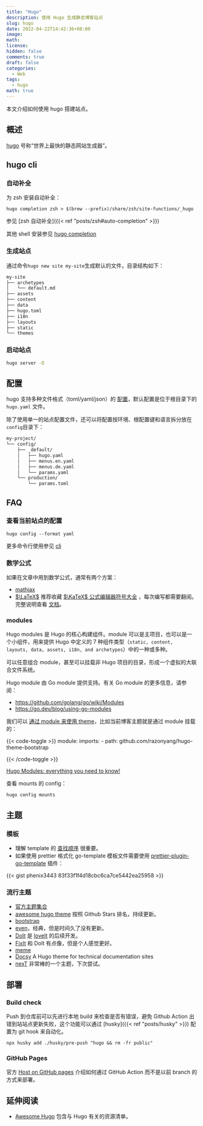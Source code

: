 ```yaml
---
title: "Hugo"
description: 使用 Hugo 生成静态博客站点
slug: hugo
date: 2022-04-22T14:42:36+08:00
image:
math:
license:
hidden: false
comments: true
draft: false
categories:
  - Web
tags:
  - hugo
math: true
---
```


本文介绍如何使用 hugo 搭建站点。

<!--more-->

## 概述

[hugo](https://gohugo.io/) 号称“世界上最快的静态网站生成器”。

## hugo cli

### 自动补全

为 zsh 安装自动补全：

```shell
hugo completion zsh > $(brew --prefix)/share/zsh/site-functions/_hugo
```

参见 [zsh 自动补全]({{< ref "posts/zsh#auto-completion" >}})

其他 shell 安装参见 [hugo completion](https://gohugo.io/commands/hugo_completion/)

### 生成站点

通过命令`hugo new site my-site`生成默认的文件，目录结构如下：

```bash
my-site
├── archetypes
│   └── default.md
├── assets
├── content
├── data
├── hugo.toml
├── i18n
├── layouts
├── static
└── themes
```

### 启动站点

```bash
hugo server -D
```

## 配置

hugo 支持多种文件格式（toml/yaml/json）的 [配置](https://gohugo.io/getting-started/configuration/)，默认配置是位于根目录下的 `hugo.yaml` 文件。

除了使用单一的站点配置文件，还可以将配置按环境、根配置键和语言拆分放在`config`目录下：

```bash
my-project/
└── config/
    ├── _default/
    │   ├── hugo.yaml
    │   ├── menus.en.yaml
    │   ├── menus.de.yaml
    │   └── params.yaml
    └── production/
        └── params.toml
```

## FAQ

### 查看当前站点的配置

```shell
hugo config --format yaml
```

更多命令行使用参见 [cli](https://gohugo.io/commands/)

### 数学公式

如果在文章中用到数学公式，通常有两个方案：

- [mathjax](https://www.gohugo.org/doc/tutorials/mathjax/)
- [$\LaTeX$](https://333rd.net/posts/tech/hugo%E6%B7%BB%E5%8A%A0mathjax%E6%95%B0%E5%AD%A6%E5%85%AC%E5%BC%8F%E6%94%AF%E6%8C%81/) 推荐收藏 [$\KaTeX$ 公式编辑器符号大全](https://blog.csdn.net/YuYunTan/article/details/83617781) ，每次编写都需要翻阅。完整说明查看 [文档](https://katex.org/docs/supported.html)。

### modules

Hugo modules 是 Hugo 的核心构建组件。module 可以是主项目，也可以是一个小组件，用来提供 Hugo 中定义的 7 种组件类型（`static, content, layouts, data, assets, i18n, and archetypes`）中的一种或多种。

可以任意组合 module，甚至可以挂载非 Hugo 项目的目录，形成一个虚拟的大联合文件系统。

Hugo module 由 Go module 提供支持。有关 Go module 的更多信息，请参阅：

- <https://github.com/golang/go/wiki/Modules>
- <https://go.dev/blog/using-go-modules>

我们可以 [通过 module 来使用 theme](https://gohugo.io/hugo-modules/use-modules/#use-a-module-for-a-theme)，比如当前博客主题就是通过 module 挂载的：

{{< code-toggle >}}
module:
imports: - path: github.com/razonyang/hugo-theme-bootstrap

{{< /code-toggle >}}

[Hugo Modules: everything you need to know!](https://www.thenewdynamic.com/article/hugo-modules-everything-from-imports-to-create/)

查看 mounts 的 config：

```shell
hugo config mounts
```

## 主题

### 模板

- 理解 template 的 [查找顺序](https://gohugo.io/templates/lookup-order/) 很重要。
- 如果使用 prettier 格式化 go-template 模板文件需要使用 [prettier-plugin-go-template](https://github.com/NiklasPor/prettier-plugin-go-template) 插件：

{{< gist phenix3443 83f33f1f4d18cbc6ca7ce5442ea25958 >}}

### 流行主题

- [官方主题集合](https://themes.gohugo.io/)
- [awesome hugo theme](https://github.com/QIN2DIM/awesome-hugo-themes) 按照 Github Stars 排名，持续更新。
- [bootstrap](https://github.com/razonyang/hugo-theme-bootstrap)
- [even](https://github.com/olOwOlo/hugo-theme-even)，经典，但是时间久了没有更新。
- [DoIt](https://github.com/HEIGE-PCloud/DoIt) 是 [loveIt](https://github.com/dillonzq/LoveIt) 的后续开发。
- [FixIt](https://github.com/hugo-fixit/FixIt) 和 DoIt 有点像，但是个人感觉更好。
- [meme](https://github.com/reuixiy/hugo-theme-meme)
- [Docsy](https://themes.gohugo.io/themes/docsy/) A Hugo theme for technical documentation sites
- [nexT](https://github.com/hugo-next/hugo-theme-next) 非常棒的一个主题，下次尝试。

## 部署

### Build check

Push 到仓库前可以先进行本地 build 来检查是否有错误，避免 Github Action 出错到站站点更新失败，这个功能可以通过 [husky]({{< ref "posts/husky" >}}) 配置为 git hook 来自动化。

```shell
npx husky add ./husky/pre-push "hugo && rm -fr public"
```

### GitHub Pages

官方 [Host on GitHub pages](https://gohugo.io/hosting-and-deployment/hosting-on-github/) 介绍如何通过 GitHub Action 而不是以前 branch 的方式来部署。

## 延伸阅读

- [Awesome Hugo](https://github.com/theNewDynamic/awesome-hugo) 包含与 Hugo 有关的资源清单。
